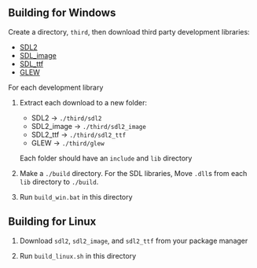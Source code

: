 ## Building for Windows

Create a directory, `third`, then download third party development libraries:

- [SDL2](https://www.libsdl.org/download-2.0.php)
- [SDL_image](https://www.libsdl.org/projects/SDL_image/)
- [SDL_ttf](https://www.libsdl.org/projects/SDL_ttf/)
- [GLEW](http://glew.sourceforge.net/)

For each development library

1. Extract each download to a new folder:

   - SDL2 -> `./third/sdl2`
   - SDL2_image -> `./third/sdl2_image`
   - SDL2_ttf -> `./third/sdl2_ttf`
   - GLEW -> `./third/glew`

   Each folder should have an `include` and `lib` directory

1. Make a `./build` directory. For the SDL libraries, Move `.dll`s
   from each `lib` directory to `./build`.

1. Run `build_win.bat` in this directory

## Building for Linux

1. Download `sdl2`, `sdl2_image`, and `sdl2_ttf` from your package manager

1. Run `build_linux.sh` in this directory

